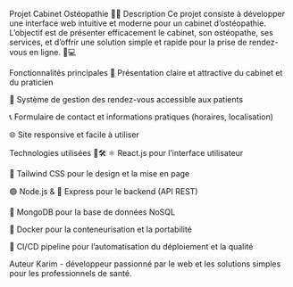 Projet Cabinet Ostéopathie 🦴✨
Description
Ce projet consiste à développer une interface web intuitive et moderne pour un cabinet d’ostéopathie. L’objectif est de présenter efficacement le cabinet, son ostéopathe, ses services, et d’offrir une solution simple et rapide pour la prise de rendez-vous en ligne. 📅💻

Fonctionnalités principales
🏥 Présentation claire et attractive du cabinet et du praticien

📅 Système de gestion des rendez-vous accessible aux patients

📞 Formulaire de contact et informations pratiques (horaires, localisation)

🌐 Site responsive et facile à utiliser


Technologies utilisées 🚀🛠️
⚛️ React.js pour l’interface utilisateur

🎨 Tailwind CSS pour le design et la mise en page

🟢 Node.js & 🚂 Express pour le backend (API REST)

🍃 MongoDB pour la base de données NoSQL

🐳 Docker pour la conteneurisation et la portabilité

🔄 CI/CD pipeline pour l’automatisation du déploiement et la qualité


Auteur
Karim - développeur passionné par le web et les solutions simples pour les professionnels de santé.


